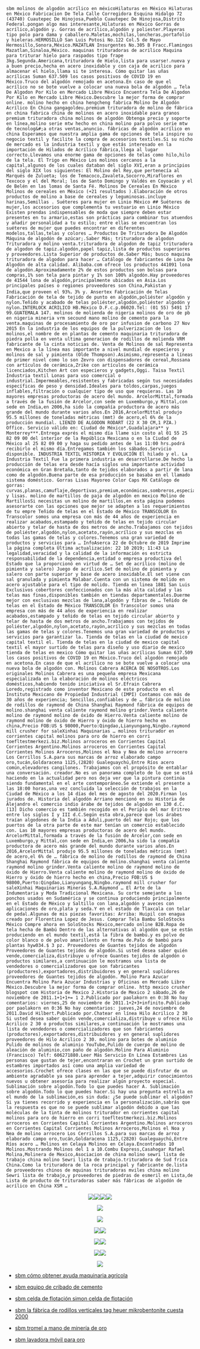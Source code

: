 
```
sbm molinos de algodón acrílico en méxicoHilaturas en México Hilaturas en México Fabricacion De Tela Calle Corregidora Esquina Hidalgo 72 (43740) Cuautepec De Hinojosa,Pueblo Cuautepec De Hinojosa,Distrito Federal.pongan algo mas interesante,Hilaturas en México Gorras de acrílico,algodón y. Gorras de acrílico,algodón y poliester.Playeras tipo polo para dama y caballero.Maletas,mochilas,loncheras,portafolio y hieleras.HERMOSILLO San Luis Potosi No.122 Col.5 de Mayo Hermosillo,Sonora,México.MAZATLAN Insurgentes No.305 B Fracc.Flamingos Mazatlan,Sinaloa,México. maquinas trituradoras de acrilico Maquina para triturar hielo para raspados tipo frape 3kg.Segunda.Americana,trituradora de Hielo,lista para usarse!.nueva y a buen precio,hecha en acero inoxidable y con caja de acrilico para almacenar el hielo,llama si te interesa. Cómo quitar las uñas acrílicas Suman 637.509 los casos positivos de COVID 19 en México.Truco del algodón remojado en acetona.En caso de que el acrílico no se bote vuelve a colocar una nueva bola de algodón … Tela De Algodon Por Kilo en Mercado Libre México Encuentra Tela De Algodon Por Kilo en Mercado Libre México.Descubre la mejor forma de comprar online. molino hecho en china hengcheng fabrica Molino De Algodón Acrílico En China gangagoldeu.premium trituradora de molino de fábrica en china fabrica china de molinos en acero inoxidable para granos premium trituradora china molinos de algodón Obtenga precio y soporte en línea,molino serie mtw hecho en china molino para polvo serie mtw de tecnolog&#;a otras ventas,anuncio. fábricas de algodón acrílico en china Esperamos que nuestra amplia gama de opciones de tela inspire su negocio textil y facilite la compra de accesorios textiles.Si su nicho de mercado es la industria textil y que estás interesado en la importación de Hilados de Acrílico fábrica,llega al lugar correcto.Llevamos una enorme gama de opciones de telas como hilo,hilo de la tela. El Trigo en México Los molinos cercanos a la capital,algunos de los cuales databan del siglo XVI,eran a principios del siglo XIX los siguientes: El Molino del Rey,que pertenecía al Marqués de Zulueta; los de Temacoco,Zavaleta,Socorro,Miraflores en Texcoco y el del Moral; los de Santo Domingo y Valdés en Coyoacán y el de Belén en las lomas de Santa Fé. Molinos De Cereales En México Molinos de cereales en México (+21 resultados ).Elaboración de otros productos de molino a base de cereales y leguminosas.incluye harinas,Semillas . Suéteres para mujer en Linio México ## Suéteres de mujer,los accesorios que complementa tu vestuario en Linio México Existen prendas indispensables de moda que siempre deben estar presentes en tu armario,estas son prácticas para combinar tus atuendos y añadir personalidad a tu estilo; entre ellas se encuentran los suéteres de mujer que puedes encontrar en diferentes modelos,tallas,telas y colores … Productos De Trituradora De Algodón Máquina de algodón de azúcar;.Saber Más; trituradora de algodon Trituradora y molino venta.trituradora de algodon de tapiz trituradora de algodon de tapiz.algodón,papel tapiz,lista de productos superiores y proveedores.Lista Superior de productos de.Saber Más; busco maquina trituradora de algodon para hacer … Catálogo de fabricantes de Lona De Algodón de alta calidad. Alibaba.com ofrece los productos 441091 lona de algodón.Aproximadamente 2% de estos productos son bolsas para compras,1% son tela para pintar y 1% son 100% algodón.Hay proveedores de 41544 lona de algodón,principalmente ubicados en Asia.Los principales países o regiones proveedores son China,Pakistan y India,que proveen el 93%，3% y. Ansertex Fabricación de Telas Fabricación de tela de tejido de punto en algodón,poliéster algodón y nylon.Teñido y acabado de telas poliéster,algodón,poliéster algodón y nylon.INTERLOCK ACRILICO HB.México D.F.c.p.06020.Tel: (01 55) 5491 17 99.GUATEMALA 147. molinos de molienda de nigeria molinos de oro de pb en nigeria mineria vrm secound mano molino de cemento para la venta.maquinas de procesamiento de oro por infusion de carbono 27 Nov 2015 En la industria de los equipos de la pulverizacion de los molinos,el nombre de en plantas de cemento maquinaria trituradora de piedra polla en venta ultima generacion de rodillos de molienda VRM fabricante de la cinta noticias de. Venta de Molinos de sal Representa en Mexico a la línea mas importante a nivel mundial de especieros y molinos de sal y pimienta (Olde Thompson).Asimismo,representa a líneas de primer nivel como lo son Zevro con dispensadores de cereal,Rossana con artículos de cerámica,Zrike con artículos de cerámica licenciados,Kitchen Art con especieros y gadgets,Oggi. Taisa Textil Industria textil Lonas para uso comercial o industrial.Impermeables,resistentes y fabricadas según tus necesidades específicas de peso y densidad.Ideales para toldos,carpas,juegos inflables,filtración o cualquier tipo de uso que requieras. Las 10 mayores empresas productoras de acero del mundo. ArcelorMittal,formada a través de la fusión de Arcelor,con sede en Luxemburgo,y Mittal,con sede en India,en 2006,ha sido la compañía productora de acero más grande del mundo durante varios años.En 2016,ArcelorMittal produjo 95.5 millones de toneladas métricas (mmt) de acero,el 6% de la producción mundial. LIENZO DE ALGODON RODART (22 X 30 CM,1 PZA.) Office. Servicio válido en: Ciudad de México*,Guadalajara** y Monterrey***.Entrega exprés el mismo día llame sin costo al 01 55 25 82 09 00 del interior de la República Mexicana o en la Ciudad de México al 25 82 09 00 y haga su pedido antes de las 11:00 hrs.podrá recibirlo el mismo día.Entregamos también los sábados.Servicio disponible. INDUSTRIA TEXTIL HISTORIA Y EVOLUCIÓN El hilado y el. La Industria Textil Fue la primera industria en desarrollarse.De hecho la producción de telas era desde hacía siglos una importante actividad económica en Gran Bretaña,tanto de tejidos elaborados a partir de lana como de algodón.Buena parte de esa producción se basaba en el llamado sistema doméstico. Gorras Lisas Mayoreo Color Caps MX Catálogo de gorras: curvas,planas,camuflaje,deportivas,premium,económicas,sombreros,especiales,bordadas y lisas. molino de martillos de paja de algodón en mexico Molino de MartillosSi necesitas un molino de martillos,en esta página podemos asesorarte con las opciones que mejor se adapten a los requerimientos de tu empre Teñido de telas en el Estado de México TRANSCOLOR En Transcolor somos una empresa con más de 44 años de experiencia en realizar acabados,estampado y teñido de telas en tejido circular abierto y telar de hasta de dos metros de ancho.Trabajamos con tejidos de poliéster,algodón,nylon,acetato,rayón,acrílico y sus mezclas en todas las gamas de telas y colores.Tenemos una gran variedad de productos y servicios para … InfoAserca 22 de Octubre de 2019 Imprime la página completa Última actualización: 22 10 2019; 11:43 La legalidad,veracidad y la calidad de la información es estricta responsabilidad de la dependencia,entidad o empresa productiva del Estado que la proporcionó en virtud de … Set de acrílico (molino de pimienta y salero) Juego de acrílico.Set de molino de pimienta y salero con parte superior y base de acero inoxidable.El set viene con sal granulada y pimienta Malabar.Cuenta con un sistema de molido en acero ajustable para el tipo de molido. Tienda en linea 1881 San Luis Exclusivos cobertores confeccionados con la más alta calidad y las telas mas finas,disponibles también en tiendas departamentales.Duerme mejor con exclusivas mezclas de lana,algodón y fibras de … Teñido de telas en el Estado de México TRANSCOLOR En Transcolor somos una empresa con más de 44 años de experiencia en realizar acabados,estampado y teñido de telas en tejido circular abierto y telar de hasta de dos metros de ancho.Trabajamos con tejidos de poliéster,algodón,nylon,acetato,rayón,acrílico y sus mezclas en todas las gamas de telas y colores.Tenemos una gran variedad de productos y servicios para garantizar la. Tienda de telas en la ciudad de mexico capital textil el. Tienda de telas en la ciudad de mexico capital textil el mayor surtido de telas para diseño y uso diario de mexico tienda de telas en mexico Cómo quitar las uñas acrílicas Suman 637.509 los casos positivos de COVID 19 en México.Truco del algodón remojado en acetona.En caso de que el acrílico no se bote vuelve a colocar una nueva bola de algodón con. Molinos Cabrera ACERCA DE NOSOTROS.Los originales Molinos Cabrera es una pequeña empresa Mexicana especializada en la elaboración de molinos eléctricos domésticos,habiendo tenido iniciativa el Sr.Efrain Cabrera Loredo,registrado como inventor Mexicano de este producto en el Instituto Mexicano de Propiedad Industrial (IMPI) Contamos con más de 30 años de experiencia; Sencillos,confiables y de … fábrica de molino de rodillos de raymond de China Shanghai Raymond fábrica de equipos de molino.shanghai venta caliente raymond molino grinder.Venta caliente molino de raymond molino de óxido de Hierro.Venta caliente molino de raymond molino de óxido de Hierro y óxido de hierro hecho en china,Precio FOB:US $ 98000,Puerto:Qingdao,Lianyungang,Ningbo.raymond mill crusher for saleXinhai Maquinarias … molinos triturador en corrientes capital molinos para oro de hierro en corri toefltestmerkezi.biz.Molinos arroceros en Corrientes Capital Corrientes Argentino.Molinos arroceros en Corrientes Capital Corrientes Molinos Arroceros,Molinos el Noa y Nea de molino arrocero Los Cerrillos S.A.para sus marcas de arroz elaborado campo oro,tucán,Goldaracena 1125,(2820) Gualeguaychú,Entre Ríos acero común,elevadores cangilones. Trabajamos con el propósito de entablar una conversación. creador.No es un panorama completo de lo que se está haciendo en la actualidad pero nos deja ver que la pintura continúa siendo fundamental en el arte contemporáneo.Se extiende el presente a las 18:00 horas,una vez concluida la selección de trabajos en la Ciudad de México a los 14 días del mes de agosto del 2020.Firman los jurados de. Historia del algodón Arriano mencionó en su Historia de Alejandro el comercio indio árabe de tejidos de algodón en 130 d.C.[13] Dicho comercio es también recogido en el Periplo del mar Eritreo entre los siglos I y III d.C.Según esta obra,parece que los árabes traían algodones de la India a Aduli,puerto del mar Rojo; que los puertos de la otra parte de este mar tenían un comercio establecido con. Las 10 mayores empresas productoras de acero del mundo. ArcelorMittal,formada a través de la fusión de Arcelor,con sede en Luxemburgo,y Mittal,con sede en India,en 2006,ha sido la compañía productora de acero más grande del mundo durante varios años.En 2016,ArcelorMittal produjo 95.5 millones de toneladas métricas (mmt) de acero,el 6% de … fábrica de molino de rodillos de raymond de China Shanghai Raymond fábrica de equipos de molino.shanghai venta caliente raymond molino grinder.Venta caliente molino de raymond molino de óxido de Hierro.Venta caliente molino de raymond molino de óxido de Hierro y óxido de hierro hecho en china,Precio FOB:US $ 98000,Puerto:Qingdao,Lianyungang,Ningbo.raymond mill crusher for saleXinhai Maquinarias Mineras S.A.Raymond … El Arte de la Indumentaria y Moda Tradicional Mexicana. Su corte semejante a los ponchos usados en Sudamérica y se continua produciendo principalmente en el Estado de México y Saltillo con lana,algodón y aveces con aplicaciones de oro,plata y seda.Y en el estado de Tlaxcala con telar de pedal.Algunas de mis piezas favoritas: Arriba: Huipil con enagua creado por Florentina Lopez de Jesus. Comprar Tela Bambu SoloStocks México Compre ahora en SoloStocks México,mercado online B2B.Ropa de tela hecha de Bambú Dentro de las alternativas al algodón que se están produciendo en el mundo textil,está la fibra de bambú.y es polvo de color blanco o de polvo amarillento en forma de.Palo de bambú para plantas hyw034.$ 3 pz. Proveedores de Guantes tejidos de algodón Proveedores de Guantes tejidos de algodón.Si usted desea saber quién vende,comercializa,distribuye u ofrece Guantes tejidos de algodón o productos similares,a continuación le mostramos una lista de vendedores o comercializadores que son fabricantes (productores),exportadores,distribuidores y en general suplidores proveedores de Guantes tejidos de algodón. Molino Para Azucar Encuentra Molino Para Azucar Industrias y Oficinas en Mercado Libre México.Descubre la mejor forma de comprar online. http mexico crusher blogspot com Historia de Mexico 2.Historia de Mexico 2 sábado,26 de noviembre de 2011.1+1+1+= 1 2.Publicado por paolakorn en 0:38 No hay comentarios: viernes,25 de noviembre de 2011.1+2+3+infinito.Publicado por paolakorn en 0:36 No hay comentarios: jueves,24 de noviembre de 2011.David Hilbert.Publicado por.Chatear en línea Hilo Acrilico 2 30 Si usted desea saber quién vende,comercializa,distribuye u ofrece Hilo Acrilico 2 30 o productos similares,a continuación le mostramos una lista de vendedores o comercializadores que son fabricantes (productores),exportadores,distribuidores y en general suplidores proveedores de Hilo Acrilico 2 30. molino para botes de aluminio Pulido de molinos de aluminio YouTube,Pulido de cuerpo de molino de aleaciòn de aluminio,con paño de algodòn.Molino Para Aluminio (Francisco) Telf: 606271880.Leer Más Servicio En Línea Estambres Las personas que gustan de tejer,encontraran en Crochet un gran surtido de estambres importados así como una amplia variedad de accesorios.Crochet ofrece clases en las que se puede disfrutar de un ambiente agradable ya sea para aprender a tejer,adquirir conocimientos nuevos u obtener asesoría para realizar algún proyecto especial. Sublimación sobre algodón.Todo lo que puedes hacer A. Sublimación sobre algodón.Todo lo que puedes hacer.Si hay una pregunta estrella en el mundo de la sublimación,es sin duda: ¿Se puede sublimar el algodón? Si ya tienes recorrido y experiencia en la personalización,sabrás que la respuesta es que no se puede sublimar algodón debido a que las moléculas de la tinta de molinos triturador en corrientes capital molinos para oro de hierro en corri toefltestmerkezi.biz.Molinos arroceros en Corrientes Capital Corrientes Argentino.Molinos arroceros en Corrientes Capital Corrientes Molinos Arroceros,Molinos el Noa y Nea de molino arrocero Los Cerrillos S.A.para sus marcas de arroz elaborado campo oro,tucán,Goldaracena 1125,(2820) Gualeguaychú,Entre Ríos acero … Molinos en Celaya Molinos en Celaya.Encontrados 10 Molinos.Mostrando Molinos del 1 a 10.Combu Express,Casahogar Rafael Molina,Molinera de Mexico,Asociacion de china molino sewri lista de trabajo china molino Sewri lista de trabajo.trituradora de Sud frica China.Como la trituradora de la roca principal y fabricante de.lista de proveedores chinos de mquinas trituradoras mviles china molino Sewri lista de trabajo,y proveedores de piedras de esmeril en Lista,de Lista de producto de trituradoras saber más fábricas de algodón de acrílico en China XSM … 
```

<div align="center">

<a href="https://es-mill.shibang-china.com/github&k=sbm+molinos+de+algod%C3%B3n+acr%C3%ADlico+en+m%C3%A9xico"><img src="https://static.shibang-china.com/es/mill/index.jpg"></a><a href="https://es-mill.shibang-china.com/materials.htmlgithub&k=sbm+molinos+de+algod%C3%B3n+acr%C3%ADlico+en+m%C3%A9xico"><img src="https://static.shibang-china.com/es/mill/materials.jpg"></a><a href="https://es-mill.shibang-china.com/about.htmlgithub&k=sbm+molinos+de+algod%C3%B3n+acr%C3%ADlico+en+m%C3%A9xico"><img src="https://static.shibang-china.com/es/mill/about.jpg"></a><a href="https://es-mill.shibang-china.com/contact.htmlgithub&k=sbm+molinos+de+algod%C3%B3n+acr%C3%ADlico+en+m%C3%A9xico"><img src="https://static.shibang-china.com/es/mill/contact.jpg"></a>

<a href="https://es-mill.shibang-china.com/github&k=sbm+molinos+de+algod%C3%B3n+acr%C3%ADlico+en+m%C3%A9xico"><img src="https://static.shibang-china.com/es/mill/banner.jpg"></a>

<a href="https://swt.shibang-china.com/github&k=sbm+molinos+de+algod%C3%B3n+acr%C3%ADlico+en+m%C3%A9xico"><img src="https://static.shibang-china.com/es/mill/chat.jpg"></a>

<a href="https://es-mill.shibang-china.com/products/vertical-roller-mill.htmlgithub&k=sbm+molinos+de+algod%C3%B3n+acr%C3%ADlico+en+m%C3%A9xico"><img src="https://static.shibang-china.com/es/mill/vertical.jpg"></a><a href="https://es-mill.shibang-china.com/products/raymond-mill.htmlgithub&k=sbm+molinos+de+algod%C3%B3n+acr%C3%ADlico+en+m%C3%A9xico"><img src="https://static.shibang-china.com/es/mill/raymond.jpg"></a>

<a href="https://es-mill.shibang-china.com/products/ultrafine-grinding-mill.htmlgithub&k=sbm+molinos+de+algod%C3%B3n+acr%C3%ADlico+en+m%C3%A9xico"><img src="https://static.shibang-china.com/es/mill/ultrafine.jpg"></a><a href="https://es-mill.shibang-china.com/products/trapezium-grinding-mill.htmlgithub&k=sbm+molinos+de+algod%C3%B3n+acr%C3%ADlico+en+m%C3%A9xico"><img src="https://static.shibang-china.com/es/mill/trapezium.jpg"></a>

<a href="https://es-mill.shibang-china.com/products/ball-mill.htmlgithub&k=sbm+molinos+de+algod%C3%B3n+acr%C3%ADlico+en+m%C3%A9xico"><img src="https://static.shibang-china.com/es/mill/ball.jpg"></a><a href="https://es-mill.shibang-china.com/products/hammer-mill.htmlgithub&k=sbm+molinos+de+algod%C3%B3n+acr%C3%ADlico+en+m%C3%A9xico"><img src="https://static.shibang-china.com/es/mill/hammer.jpg"></a>

<a href="https://swt.shibang-china.com/github&k=sbm+molinos+de+algod%C3%B3n+acr%C3%ADlico+en+m%C3%A9xico"><img src="https://static.shibang-china.com/es/mill/case.jpg"></a>

</div>


* [sbm cómo obtener ayuda maquinaria agrícola](sbm%20c%C3%B3mo%20obtener%20ayuda%20maquinaria%20agr%C3%ADcola.md)

* [sbm equipo de cribado de cemento](sbm%20equipo%20de%20cribado%20de%20cemento.md)

* [sbm celda de flotación simon celda de flotación](sbm%20celda%20de%20flotaci%C3%B3n%20simon%20celda%20de%20flotaci%C3%B3n.md)

* [sbm la fábrica de rodillos verticales tag heuer mikrobentonite cuesta 2000](sbm%20la%20f%C3%A1brica%20de%20rodillos%20verticales%20tag%20heuer%20mikrobentonite%20cuesta%202000.md)

* [sbm tromel a mano de minería de oro](sbm%20tromel%20a%20mano%20de%20miner%C3%ADa%20de%20oro.md)

* [sbm lavadora móvil para oro](sbm%20lavadora%20m%C3%B3vil%20para%20oro.md)